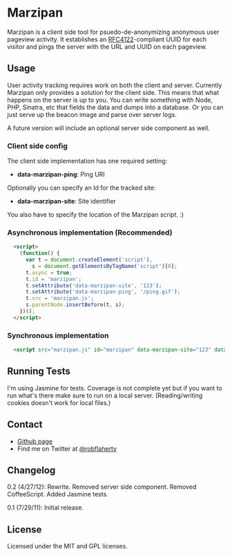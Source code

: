 # Marzipan
Marzipan is a client side tool for psuedo-de-anonymizing anonymous user pageview activity. It establishes an [RFC4122](http://www.ietf.org/rfc/rfc4122.txt)-compliant UUID for each visitor and pings the server with the URL and UUID on each pageview.

## Usage
User activity tracking requires work on both the client and server. Currently Marzipan only provides a solution for the client side. This means that what happens on the server is up to you. You can write something with Node, PHP, Sinatra, etc that fields the data and dumps into a database. Or you can just serve up the beacon image and parse over server logs.

A future version will include an optional server side component as well.

### Client side config
The client side implementation has one required setting:

* **data-marzipan-ping**: Ping URI

Optionally you can specify an Id for the tracked site:
* **data-marzipan-site**: Site identifier

You also have to specify the location of the Marzipan script. :)

### Asynchronous implementation (Recommended)
```html
  <script>
    (function() {
      var t = document.createElement('script'),
        s = document.getElementsByTagName('script')[0];
      t.async = true;
      t.id = 'marzipan';
      t.setAttribute('data-marzipan-site', '123');
      t.setAttribute('data-marzipan-ping', '/ping.gif');
      t.src = 'marzipan.js';
      s.parentNode.insertBefore(t, s);
    })();
  </script>
```
### Synchronous implementation
```html
  <script src="marzipan.js" id="marzipan" data-marzipan-site="123" data-marzipan-ping="/ping.gif"></script>
```

## Running Tests
I'm using Jasmine for tests. Coverage is not complete yet but if you want to run what's there make sure to run on a local server. (Reading/writing cookies doesn't work for local files.)

## Contact
* [Github page](https://github.com/robflaherty/marzipan)
* Find me on Twitter at [@robflaherty](https://twitter.com/#!/robflaherty)

## Changelog
0.2 (4/27/12): Rewrite. Removed server side component. Removed CoffeeScript. Added Jasmine tests.

0.1 (7/29/11): Initial release.

## License
Licensed under the MIT and GPL licenses.